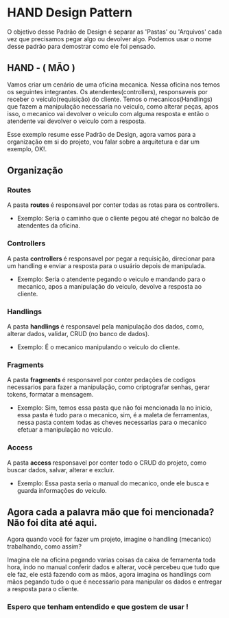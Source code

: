 # HAND Design Pattern
O objetivo desse Padrão de Design é separar as 'Pastas' ou 'Arquivos' cada vez que precisamos pegar algo ou devolver algo. Podemos usar o nome desse padrão para demostrar como ele foi pensado.

## HAND - ( MÃO )
Vamos criar um cenário de uma oficina mecanica. Nessa oficina nos temos os seguintes integrantes. Os atendentes(controllers), responsaveis por receber o veiculo(requisição) do cliente.
Temos o mecanicos(Handlings) que fazem a manipulação necessaria no veiculo, como alterar peças, apos isso, o mecanico vai devolver o veiculo com alguma resposta e então o atendente vai devolver o veiculo com a resposta. 

Esse exemplo resume esse Padrão de Design, agora vamos para a organização em si do projeto, vou falar sobre a arquitetura e dar um exemplo, OK!.

## Organização 

### Routes
A pasta <strong> routes </strong> é responsavel por conter todas as rotas para os controllers.

- Exemplo: Seria o caminho que o cliente pegou até chegar no balcão de atendentes da oficina.

### Controllers
A pasta <strong> controllers </strong> é responsavel por pegar a requisição, direcionar para um handling e enviar a resposta para o usuário depois de manipulada.

- Exemplo: Seria o atendente pegando o veiculo e mandando para o mecanico, apos a manipulação do veiculo, devolve a resposta ao cliente.

### Handlings
A pasta <strong> handlings </strong> é responsavel pela manipulação dos dados, como, alterar dados, validar, CRUD (no banco de dados).

- Exemplo: É o mecanico manipulando o veiculo do cliente.

### Fragments 
A pasta <strong> fragments </strong> é responsavel por conter pedações de codigos necessarios para fazer a manipulação, como criptografar senhas, gerar tokens, formatar a mensagem.

- Exemplo: Sim, temos essa pasta que não foi mencionada la no inicio, essa pasta é tudo para o mecanico, sim, é a maleta de ferramentas, nessa pasta contem todas as cheves necessarias para o mecanico efetuar a manipulação no veiculo.

### Access
A pasta <strong> access </strong> responsavel por conter todo o CRUD do projeto, como buscar dados, salvar, alterar e excluir.

- Exemplo: Essa pasta seria o manual do mecanico, onde ele busca e guarda informações do veiculo.

## Agora cada a palavra mão que foi mencionada? Não foi dita até aqui.

Agora quando você for fazer um projeto, imagine o handling (mecanico) trabalhando, como assim? 

Imagina ele na oficina pegando varias coisas da caixa de ferramenta toda hora, indo no manual conferir dados e alterar, você percebeu que tudo que ele faz, ele está fazendo com as mãos, agora imagina os handlings com mãos pegando tudo o que é necessario para manipular os dados e entregar a resposta para o cliente.

### Espero que tenham entendido e que gostem de usar ! 



